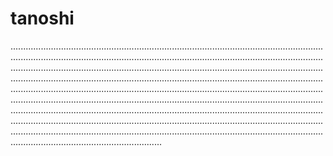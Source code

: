 # tanoshi

........................................................................................................................................................................................................................................................................................................................................................................................................................................................................................................................................................................................................................................................................................................................................................................................................................................................................................................................................................................................................................................................................................................................................................................................................................